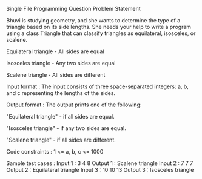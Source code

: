 Single File Programming Question
Problem Statement



Bhuvi is studying geometry, and she wants to determine the type of a triangle based on its side lengths. She needs your help to write a program using a class Triangle that can classify triangles as equilateral, isosceles, or scalene.



Equilateral triangle - All sides are equal

Isosceles triangle - Any two sides are equal

Scalene triangle - All sides are different

Input format :
The input consists of three space-separated integers: a, b, and c representing the lengths of the sides.

Output format :
The output prints one of the following:

"Equilateral triangle" - if all sides are equal.

"Isosceles triangle" - if any two sides are equal.

"Scalene triangle" - if all sides are different.

Code constraints :
1 <= a, b, c <= 1000

Sample test cases :
Input 1 :
3 4 8
Output 1 :
Scalene triangle
Input 2 :
7 7 7
Output 2 :
Equilateral triangle
Input 3 :
10 10 13
Output 3 :
Isosceles triangle